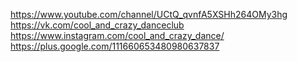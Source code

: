 
https://www.youtube.com/channel/UCtQ_qvnfA5XSHh264OMy3hg
https://vk.com/cool_and_crazy_danceclub
https://www.instagram.com/cool_and_crazy_dance/
https://plus.google.com/111660653480980637837
